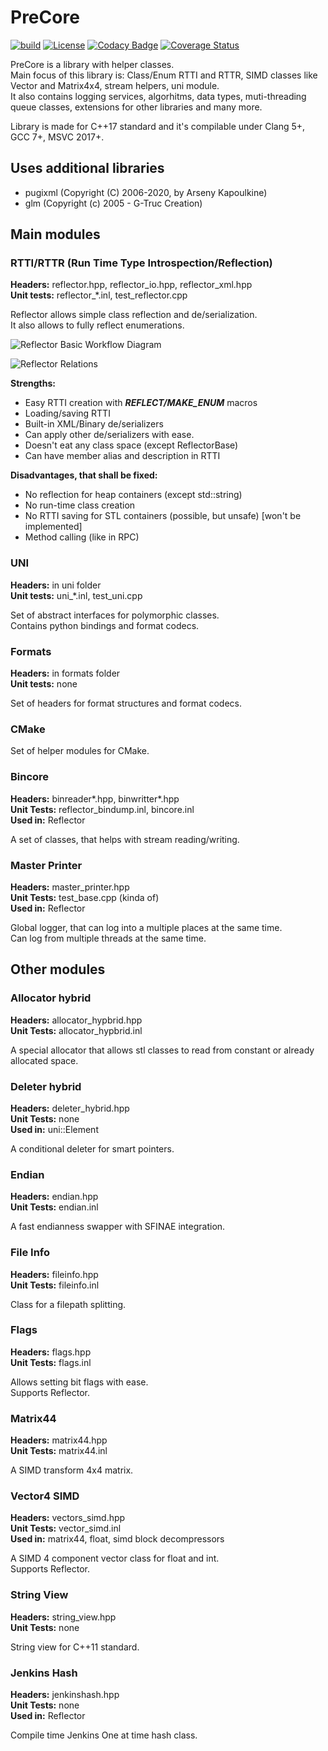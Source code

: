 # PreCore

[![build](https://github.com/PredatorCZ/PreCore/actions/workflows/cmake.yml/badge.svg)](https://github.com/PredatorCZ/PreCore/actions/workflows/cmake.yml)
[![License](https://img.shields.io/badge/License-Apache%202.0-blue.svg)](https://opensource.org/licenses/Apache-2.0)
[![Codacy Badge](https://app.codacy.com/project/badge/Grade/50479b1d15d848bcb389dc2166c294e2)](https://www.codacy.com/manual/PredatorCZ/PreCore?utm_source=github.com&amp;utm_medium=referral&amp;utm_content=PredatorCZ/PreCore&amp;utm_campaign=Badge_Grade)
[![Coverage Status](https://coveralls.io/repos/github/PredatorCZ/PreCore/badge.svg?branch=master)](https://coveralls.io/github/PredatorCZ/PreCore?branch=master)

PreCore is a library with helper classes.\
Main focus of this library is: Class/Enum RTTI and RTTR, SIMD classes like Vector and Matrix4x4, stream helpers, uni module.\
It also contains logging services, algorhitms, data types, muti-threading queue classes, extensions for other libraries and many more.

Library is made for C++17 standard and it's compilable under Clang 5+, GCC 7+, MSVC 2017+.

## Uses additional libraries

* pugixml (Copyright (C) 2006-2020, by Arseny Kapoulkine)
* glm (Copyright (c) 2005 - G-Truc Creation)

## Main modules

### RTTI/RTTR (Run Time Type Introspection/Reflection)

**Headers:** reflector.hpp, reflector_io.hpp, reflector_xml.hpp\
**Unit tests:** reflector_*.inl, test_reflector.cpp

Reflector allows simple class reflection and de/serialization.\
It also allows to fully reflect enumerations.

![Reflector Basic Workflow Diagram](http://www.plantuml.com/plantuml/proxy?cache=no&src=https://raw.github.com/predatorcz/precore/master/doc/ref_bwd.puml)

![Reflector Relations](http://www.plantuml.com/plantuml/proxy?cache=no&src=https://raw.github.com/predatorcz/precore/master/doc/rf_rel.puml)

**Strengths:**

* Easy RTTI creation with ***REFLECT/MAKE_ENUM*** macros
* Loading/saving RTTI
* Built-in XML/Binary de/serializers
* Can apply other de/serializers with ease.
* Doesn't eat any class space (except ReflectorBase)
* Can have member alias and description in RTTI

**Disadvantages, that shall be fixed:**

* No reflection for heap containers (except std::string)
* No run-time class creation
* No RTTI saving for STL containers (possible, but unsafe) [won't be implemented]
* Method calling (like in RPC)

### UNI

**Headers:** in uni folder\
**Unit tests:** uni_\*.inl, test_uni.cpp

Set of abstract interfaces for polymorphic classes.\
Contains python bindings and format codecs.

### Formats

**Headers:** in formats folder\
**Unit tests:** none

Set of headers for format structures and format codecs.

### CMake

Set of helper modules for CMake.

### Bincore

**Headers:** binreader\*.hpp, binwritter\*.hpp\
**Unit Tests:** reflector_bindump.inl, bincore.inl\
**Used in:** Reflector

A set of classes, that helps with stream reading/writing.

### Master Printer

**Headers:** master_printer.hpp\
**Unit Tests:** test_base.cpp (kinda of)\
**Used in:** Reflector

Global logger, that can log into a multiple places at the same time.\
Can log from multiple threads at the same time.

## Other modules

### Allocator hybrid

**Headers:** allocator_hypbrid.hpp\
**Unit Tests:** allocator_hypbrid.inl

A special allocator that allows stl classes to read from constant or already allocated space.

### Deleter hybrid

**Headers:** deleter_hybrid.hpp\
**Unit Tests:** none\
**Used in:** uni::Element

A conditional deleter for smart pointers.

### Endian

**Headers:** endian.hpp\
**Unit Tests:** endian.inl

A fast endianness swapper with SFINAE integration.

### File Info

**Headers:** fileinfo.hpp\
**Unit Tests:** fileinfo.inl

Class for a filepath splitting.

### Flags

**Headers:** flags.hpp\
**Unit Tests:** flags.inl

Allows setting bit flags with ease.\
Supports Reflector.

### Matrix44

**Headers:** matrix44.hpp\
**Unit Tests:** matrix44.inl

A SIMD transform 4x4 matrix.

### Vector4 SIMD

**Headers:** vectors_simd.hpp\
**Unit Tests:** vector_simd.inl\
**Used in:** matrix44, float, simd block decompressors

A SIMD 4 component vector class for float and int.\
Supports Reflector.

### String View

**Headers:** string_view.hpp\
**Unit Tests:** none

String view for C++11 standard.

### Jenkins Hash

**Headers:** jenkinshash.hpp\
**Unit Tests:** none\
**Used in:** Reflector

Compile time Jenkins One at time hash class.
